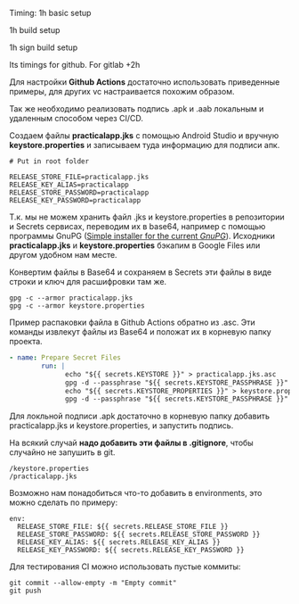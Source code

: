 
Timing:
1h basic setup

1h build setup

1h sign build setup

Its timings for github. For gitlab +2h

Для настройки **Github Actions** достаточно использовать приведенные примеры, для других vc настраивается похожим образом.

Так же необходимо реализовать подпись .apk и .aab локальным и удаленным способом через CI/CD. 

Создаем файлы  **practicalapp.jks** c помощью Android Studio и вручную **keystore.properties** и записываем туда информацию для подписи апк.

```
# Put in root folder

RELEASE_STORE_FILE=practicalapp.jks
RELEASE_KEY_ALIAS=practicalapp
RELEASE_STORE_PASSWORD=practicalapp
RELEASE_KEY_PASSWORD=practicalapp
```



Т.к. мы не можем хранить файл .jks  и keystore.properties в репозитории и Secrets сервисах, переводим их в base64, например с помощью программы GnuPG ([Simple installer for the current *GnuPG*](https://gnupg.org/download/index.html "Simple installer for the current *GnuPG*")).  Исходники **practicalapp.jks** и **keystore.properties** бэкапим в Google Files или другом удобном нам месте.

Конвертим файлы в Base64 и сохраняем в Secrets эти файлы в виде строки и ключ для расшифровки там же.

```shell
gpg -c --armor practicalapp.jks
gpg -c --armor keystore.properties
```



Пример распаковки файла в Github Actions обратно из .asc. Эти команды извлекут файлы из Base64 и положат их в корневую папку проекта.

```yaml
- name: Prepare Secret Files
        run: |
              echo "${{ secrets.KEYSTORE }}" > practicalapp.jks.asc
              gpg -d --passphrase "${{ secrets.KEYSTORE_PASSPHRASE }}" --batch practicalapp.jks.asc > practicalapp.jks
              echo "${{ secrets.KEYSTORE_PROPERTIES }}" > keystore.properties.asc
              gpg -d --passphrase "${{ secrets.KEYSTORE_PASSPHRASE }}" --batch keystore.properties.asc > keystore.properties
```



Для локльной подписи .apk достаточно в корневую папку добавить practicalapp.jks и keystore.properties, и запустить подпись.

На всякий случай **надо добавить эти файлы в .gitignore**, чтобы случайно не запушить в git.

```
/keystore.properties
/practicalapp.jks
```



Возможно нам понадобиться что-то добавить в environments, это можно сделать по примеру:

```
env:
  RELEASE_STORE_FILE: ${{ secrets.RELEASE_STORE_FILE }}
  RELEASE_STORE_PASSWORD: ${{ secrets.RELEASE_STORE_PASSWORD }}
  RELEASE_KEY_ALIAS: ${{ secrets.RELEASE_KEY_ALIAS }}
  RELEASE_KEY_PASSWORD: ${{ secrets.RELEASE_KEY_PASSWORD }}
```



Для тестирования CI можно использовать пустые коммиты:

```
git commit --allow-empty -m "Empty commit"
git push
```

